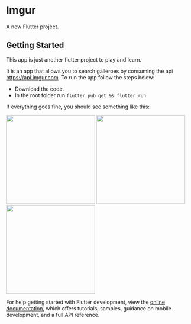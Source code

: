# Imgur

A new Flutter project.

## Getting Started

This app is just another flutter project to play and learn.

It is an app that allows you to search galleroes by consuming the api https://api.imgur.com. To run the app follow the steps below:

- Download the code.
- In the root folder run `flutter pub get && flutter run`

If everything goes fine, you should see something like this:

 <img src="./screenshots/1.png" style="width:240px;" />  <img src="./screenshots/2.png" style="width:240px;" />  <img src="./screenshots/3.png" style="width:240px;" /> 


For help getting started with Flutter development, view the
[online documentation](https://docs.flutter.dev/), which offers tutorials,
samples, guidance on mobile development, and a full API reference.
